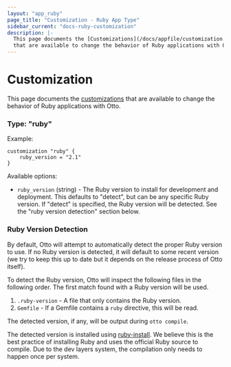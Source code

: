 ```yaml
---
layout: "app_ruby"
page_title: "Customization - Ruby App Type"
sidebar_current: "docs-ruby-customization"
description: |-
  This page documents the [Customizations](/docs/appfile/customization.html)
  that are available to change the behavior of Ruby applications with Otto.
---
```


# Customization

This page documents the [customizations](/docs/appfile/customization.html)
that are available to change the behavior of Ruby applications with Otto.

### Type: "ruby"

Example:

```
customization "ruby" {
    ruby_version = "2.1"
}
```

Available options:

  * `ruby_version` (string) - The Ruby version to install for development
    and deployment. This defaults to "detect", but can be any specific Ruby
    version. If "detect" is specified, the Ruby version will be detected.
    See the "ruby version detection" section below.

### Ruby Version Detection

By default, Otto will attempt to automatically detect the proper Ruby
version to use. If no Ruby version is detected, it will default to some
recent version (we try to keep this up to date but it depends on the
release process of Otto itself).

To detect the Ruby version, Otto will inspect the following files in
the following order. The first match found with a Ruby version will be
used.

1. `.ruby-version` - A file that only contains the Ruby version.
2. `Gemfile` - If a Gemfile contains a `ruby` directive, this will be read.

The detected version, if any, will be output during `otto compile`.

The detected version is installed using [ruby-install](https://github.com/postmodern/ruby-install).
We believe this is the best practice of installing Ruby and uses the
official Ruby source to compile. Due to the dev layers system, the compilation
only needs to happen once per system.
